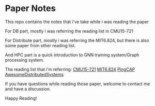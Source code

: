 # Paper Notes

This repo contains the notes that i've take while i was reading the paper

For DB part, mostly i was referring the reading list in CMU15-721

For Distribute part, mostly i was referring the MIT6.824, but there is also some paper from other reading list.

And HPC part is a quick introduction to GNN training system/Graph processing system.

The reading list that i'm referring:
[CMU15-721](https://15721.courses.cs.cmu.edu/spring2020/schedule.html)
[MIT6.824](http://nil.csail.mit.edu/6.824/2021/schedule.html)
[PingCAP](https://github.com/pingcap/awesome-database-learning)
[AwesomeDistributedSystems](https://github.com/theanalyst/awesome-distributed-systems)

If you have questions while reading those paper, welcome to contact me and have a discussion.

Happy Reading!